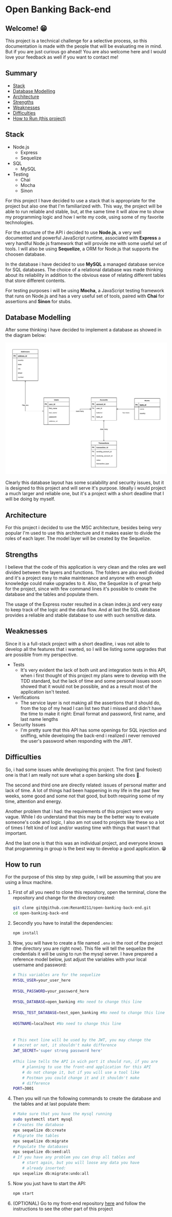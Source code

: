 # Open Banking Back-end
## Welcome! :grin:
This project is a technical challenge for a selective process, so this documentation is made with the people that will be evaluating me in mind. But if you are just curious go ahead! You are also welcome here and I would love your feedback as well if you want to contact me!

## Summary
- [Stack](#stack)
- [Database Modelling](#database-modelling)
- [Architecture](#architecture)
- [Strengths](#strengths)
- [Weaknesses](#weaknesses)
- [Difficulties](#difficulties)
- [How to Run (this project)](#how-to-run)


## Stack
- Node.js
	- Express
	- Sequelize
- SQL
	- MySQL
- Testing
	- Chai
	- Mocha
	- Sinon
	
For this project I have decided to use a stack that is appropriate for the project but also one that I'm familiarized with. This way, the project will be able to run reliable and stable, but, at the same time it will alow me to show my programming logic and how I write my code, using some of my favorite technologies.

For the structure of the API i decided to use **Node.js**, a very well documented and powerful JavaScript runtime, associated with **Express** a very handful Node.js framework that will provide me with some useful set of tools. I will also be using **Sequelize**, a ORM for Node.js that supports the choosen database.

In the database i have decided to use **MySQL** a managed database service for SQL databases. The choice of a relational database was made thinking about its reliability in addition to the obvious ease of relating different tables that store different contents.

For testing purposes i will be using **Mocha**, a JavaScript testing framework that runs on Node.js and has a very useful set of tools, paired with **Chai** for assertions and **Sinon** for stubs.

## Database Modelling
After some thinking i have decided to implement a database as showed in the diagram below:

![database diagram](public/openbanking.jpg "Database Diagram")

Clearly this database layout has some scalability and security issues, but it is designed to this project and will serve it's purpose. Ideally i would project a much larger and reliable one, but it's a project with a short deadline that I will be doing by myself. 

## Architecture

For this project i decided to use the MSC architecture, besides being very popular I'm used to use this architecture and it makes easier to divide the roles of each layer. The model layer will be created by the Sequelize.
## Strengths
I believe that the code of this application is very clean and the roles are well divided between the layers and functions. The folders are also well divided and it's a project easy to make maintenance and anyone with enough knowledge could make upgrades to it. Also, the Sequelize is of great help for the project, since with few command lines it's possible to create the database and the tables and populate them. 

The usage of the Express router resulted in a clean index.js and very easy to keep track of the logic and the data flow. And at last the SQL database provides a reliable and stable database to use with such sensitive data.

## Weaknesses
Since it is a full-stack project with a short deadline, i was not able to develop all the features that i wanted, so I will be listing some upgrades that are possible from my perspective.

- Tests
	- It's very evident the lack of both unit and integration tests in this API, when i first thought of this project my plans were to develop with the TDD standard, but the lack of time and some personal issues soon showed that it would not be possible, and as a result most of the application isn't tested.
- Verifications
	- The service layer is not making all the assertions that it should do, from the top of my head I can list two that i missed and didn't have the time to make it right: Email format and password, first name, and last name lengths
- Security Issues
	- I'm pretty sure that this API has some openings for SQL injection and sniffing, while developing the back-end i realized i never removed the user's password when responding with the JWT.

## Difficulties
So, i had some issues while developing this project. The first (and foolest) one is that I am really not sure what a open banking site does :shrug:.

The second and third one are directly related: issues of personal matter and lack of time. A lot of things had been happening in my life in the past few weeks, some good and some not that good, but both requiring some of my time, attention and energy. 

Another problem that i had: the requirements of this project were very vague. While I do understand that this may be the better way to evaluate someone's code and logic, I also am not used to projects like these so a lot of times I felt kind of lost and/or wasting time with things that wasn't that important.

And the last one is that this was an individual project, and everyone knows that programming in group is the best way to develop a good application. :grin:

## How to run
For the purpose of this step by step guide, I will be assuming that you are using a linux machine.

 1. First of all you need to clone this repository, open the terminal, clone the repository and change for the directory created:
	 ```bash
	 git clone git@github.com:Renan0211/open-banking-back-end.git
	 cd open-banking-back-end
	 ```
2. Secondly you have to install the dependencies:
	```bash
	npm install
	```
3. Now, you will have to create a file named `.env` in the root of the project (the directory you are right now). This file will tell the sequelize the credentials it will be using to run the mysql server. I have prepared a reference model below, just adjust the variables with your local username and password:
	```bash
	# This variables are for the sequelize
	MYSQL_USER=your_user_here

	MYSQL_PASSWORD=your_password_here

	MYSQL_DATABASE=open_banking #No need to change this line

	MYSQL_TEST_DATABASE=test_open_banking #No need to change this line

	HOSTNAME=localhost #No need to change this line

	  
	# This next line will be used by the JWT, you may change the
	# secret or not, it shouldn't make difference
	JWT_SECRET='super strong password here'
	
	#This line tells the API in wich port it should run, if you are
		# planning to use the front-end application for this API 
		# do not change it, but if you will use a tool like 
		# Postman you could change it and it shouldn't make
		# difference
	PORT=3001
	```

4. Then you will run the following commands to create the database and the tables and at last populate them:
	```bash
	# Make sure that you have the mysql running
	sudo systemctl start mysql
	# Creates the database
	npx sequelize db:create
	# Migrate the tables
	npx sequelize db:migrate
	# Populate the databases
	npx sequelize db:seed:all
	# If you have any problem you can drop all tables and
		# start again, but you will loose any data you have 
		# already inserted:
	npx sequelize db:migrate:undo:all
	```
5. Now you just have to start the API:
	```bash
	npm start
	```
6. (OPTIONAL) Go to my front-end repository [here](https://github.com/Renan0211/open-banking-front-end) and follow the instructions to see the other part of this project
